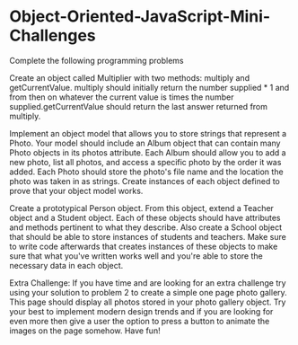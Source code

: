 # Object-Oriented-JavaScript-Mini-Challenges

Complete the following programming problems

Create an object called Multiplier with two methods: multiply and getCurrentValue. multiply should initially return the number supplied * 1 and from then on whatever the current value is times the number supplied.getCurrentValue should return the last answer returned from multiply.

Implement an object model that allows you to store strings that represent a Photo. Your model should include an Album object that can contain many Photo objects in its photos attribute. Each Album should allow you to add a new photo, list all photos, and access a specific photo by the order it was added. Each Photo should store the photo's file name and the location the photo was taken in as strings. Create instances of each object defined to prove that your object model works.

Create a prototypical Person object. From this object, extend a Teacher object and a Student object. Each of these objects should have attributes and methods pertinent to what they describe. Also create a School object that should be able to store instances of students and teachers. Make sure to write code afterwards that creates instances of these objects to make sure that what you've written works well and you're able to store the necessary data in each object.

Extra Challenge: If you have time and are looking for an extra challenge try using your solution to problem 2 to create a simple one page photo gallery. This page should display all photos stored in your photo gallery object. Try your best to implement modern design trends and if you are looking for even more then give a user the option to press a button to animate the images on the page somehow. Have fun!
